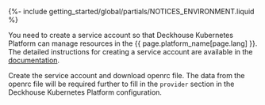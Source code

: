 {%- include getting_started/global/partials/NOTICES_ENVIRONMENT.liquid %}

You need to create a service account so that Deckhouse Kubernetes Platform can manage resources in the {{ page.platform_name[page.lang] }}. The detailed instructions for creating a service account are available in the [documentation](/products/kubernetes-platform/documentation/v1/modules/cloud-provider-openstack/environment.html).

Create the service account and download openrc file. The data from the openrc file will be required further to fill in the `provider` section in the Deckhouse Kubernetes Platform configuration.
